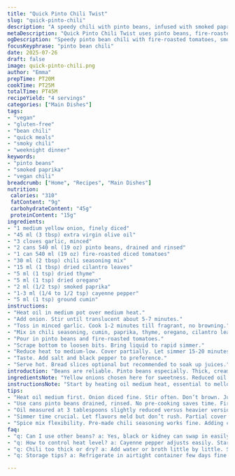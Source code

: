```yaml
---
title: "Quick Pinto Chili Twist"
slug: "quick-pinto-chili"
description: "A speedy chili with pinto beans, infused with smoked paprika and cumin. Quick sauté of veggies with garlic, swapped out tomatoes for fire-roasted diced ones. Herb mix includes cilantro leaves instead of basil alongside thyme and oregano. Cayenne pepper range shifted for mild to medium heat. Ready in about half an hour. Vegan, gluten-free, no nuts or dairy. Bread optional."
metaDescription: "Quick Pinto Chili Twist uses pinto beans, fire-roasted tomatoes, smoked paprika, cumin, and herbs for a smoky, mildly spicy vegan chili in 45 minutes."
ogDescription: "Speedy pinto bean chili with fire-roasted tomatoes, smoked paprika, cumin, and dried cilantro. Vegan, gluten-free, mild to medium heat in under an hour."
focusKeyphrase: "pinto bean chili"
date: 2025-07-26
draft: false
image: quick-pinto-chili.png
author: "Emma"
prepTime: PT20M
cookTime: PT25M
totalTime: PT45M
recipeYield: "4 servings"
categories: ["Main Dishes"]
tags:
- "vegan"
- "gluten-free"
- "bean chili"
- "quick meals"
- "smoky chili"
- "weeknight dinner"
keywords:
- "pinto beans"
- "smoked paprika"
- "vegan chili"
breadcrumb: ["Home", "Recipes", "Main Dishes"]
nutrition: 
 calories: "310"
 fatContent: "9g"
 carbohydrateContent: "45g"
 proteinContent: "15g"
ingredients:
- "1 medium yellow onion, finely diced"
- "45 ml (3 tbsp) extra virgin olive oil"
- "3 cloves garlic, minced"
- "2 cans 540 ml (19 oz) pinto beans, drained and rinsed"
- "1 can 540 ml (19 oz) fire-roasted diced tomatoes"
- "30 ml (2 tbsp) chili seasoning mix"
- "15 ml (1 tbsp) dried cilantro leaves"
- "5 ml (1 tsp) dried thyme"
- "5 ml (1 tsp) dried oregano"
- "2 ml (1/2 tsp) smoked paprika"
- "1-3 ml (1/4 to 1/2 tsp) cayenne pepper"
- "5 ml (1 tsp) ground cumin"
instructions:
- "Heat oil in medium pot over medium heat."
- "Add onion. Stir until translucent about 5-7 minutes."
- "Toss in minced garlic. Cook 1-2 minutes till fragrant, no browning."
- "Mix in chili seasoning, cumin, paprika, thyme, oregano, cilantro leaves, cayenne. Stir well."
- "Pour in pinto beans and fire-roasted tomatoes."
- "Scrape bottom to loosen bits. Bring liquid to rapid simmer."
- "Reduce heat to medium-low. Cover partially. Let simmer 15-20 minutes, stirring occasionally."
- "Taste. Add salt and black pepper to preference."
- "Serve hot. Bread slices optional but recommended to soak up juices."
introduction: "Beans are reliable. Pinto beans especially. Thick, creamy texture that can hold up to quick cooking. The highlight? Fire-roasted tomatoes bring a subtle smoky edge, not just straight acidity. Garlic and onions provide foundational aromatics. Herby with a change — dried cilantro adding a fresh undertone, swapping out the usual basil. Smoked paprika and cumin deepen the chili vibe without overwhelming. That cayenne range lets you dial in the heat, subtle or noticeable. Minimal fuss, maximum flavor. Fast simmer. No long braising or stirring. Vegan, gluten-free, dairy-free. Quick weeknight fix. Bread slices on the side, if it suits you. A chili that doesn’t need hours. Just straightforward, hearty, and spicy."
ingredientsNote: "Yellow onions chosen here for sweetness. Reduced oil slightly to moderate richness without losing flavor. Garlic minimized to three cloves—keeping it fragrant but avoiding overpower. Pinto beans remain main protein and texture; fire-roasted diced tomatoes replace plain canned tomatoes for added smoky depth. Cilantro leaves dried instead of basil to freshen the herb profile. Smoked paprika and cumin introduced to fill in flavor gaps, complementing chili seasoning. Cayenne pepper adjusted downward for subtle kick with room to increase. The ingredient swap keeps essence but shifts taste direction just enough. Beans are rinsed but not pre-cooked separately; allows them to soak flavor in the pot. No extra liquid needed as tomatoes and beans provide moisture. Spices measured carefully for balance. The result is chili that’s bold but clean, complex but simple."
instructionsNote: "Start by heating oil medium heat, essential to mellow onions. Stir gently until translucent, around seven minutes—not burnt or browned. Garlic added late to prevent bitterness but early enough to flavor oil. Spice blend—assemble separately if you like, but adding all at once here—stirred into hot onions and garlic to bloom. Beans and tomatoes added after spices to absorb essence from oil and herbs. Scraping pot bottom keeps flavors up, avoids scorching. Simmer time slightly increased to allow mixture to meld and thicken without drying out. Partial cover helps maintain moisture but permits evaporation for concentration. Occasional stirring ensures even heat distribution. Final seasoning after cooking lets you adjust salt and pepper to your taste. Serve as-is or with crusty bread for scooping. No need for garnish but fresh herbs like cilantro could add a bright note. The whole process fits a 45-minute window, easy midweek without complicated prep."
tips:
- "Heat oil medium first. Onion diced fine. Stir often. Don’t brown. Just soft translucent. Timing matters. Garlic goes in late. Avoid bitter burnt bits. Spices tossed right after, bloom flavor quick - no separate toasting needed. Keep pot scraped bottom prevents scorch. Stir occasionally while simmering; nothing thickens if left dry. Partial lid help moisture, stops drying but lets steam concentrate taste. Simmer 15-20 min enough, beans soak spices directly. No extra water needed."
- "Use cans pinto beans drained, rinsed. No pre-cooking saves time. Fire-roasted diced tomatoes add smoky depth, not acidity punch alone. Dried cilantro leaves swapped in for basil. Fresh would overpower. Keep herbs measured – thyme, oregano balanced for savory layer. Cayenne adjustable - start low if unsure. Chipotle powder swap for smoky heat possible if want twist. Don’t go overboard on cumin; too much earthy can mask tomato profile."
- "Oil measured at 3 tablespoons slightly reduced versus heavier versions. Keeps chili lighter but still rich. Onion choice yellow for natural sweetness, adds depth without raw bite. Garlic quantity at three cloves – fragrant but subtle. Spices mixed all at once in pot, no separate melding needed. Use medium-low heat simmer to avoid sticking. Stirring important but don’t overdo. Chili thickens well, add water only if want soupier texture. Bread optional but recommended to mop juice nicely."
- "Simmer time crucial. Let flavors meld but don’t rush. Partial cover keeps moisture balanced; too tight lids trap steam, dilutes flavor. Scraping pot bottom each stir, lifts caramelized bits, builds complexity. Don’t overcook, beans already cooked, just warming and soaking spice. Salt and pepper last step lets you adjust final seasoning to taste. Makes leftovers great - flavors deepen overnight, heat mellows slower chili spices. Reheat slowly, stir frequently avoiding burn."
- "Spice mix flexibility. Pre-made chili seasoning works fine. Adding cumin and smoked paprika fills gaps without overpower. Adjust cayenne differently depending on heat tolerance - mild to medium range. Substitute chipotle powder for smoky heat alternative, impacts flavor profile distinctly. Keep eye on simmer temperature; too hot sticks, scorch, bitter notes sneak in. Cooling after cooking intensifies flavor bonding. Ready in about 45 minutes total, no long braise or slow cook needed."
faq:
- "q: Can I use other beans? a: Yes, black or kidney can swap in easily. Texture changes, pinto creamier. Cooking times stay close 'cause beans canned. Just rinse well same way. Fire-roasted tomatoes combo still works. Adjust spices lightly since bean flavor varies."
- "q: How to control heat level? a: Cayenne pepper adjusts easily. Start quarter teaspoon, taste after simmer. Add more if needed. Swap chipotle powder for smokier kick. Avoid too much to keep mild to medium. Some prefer no cayenne at all; spices still flavorful enough. Experiment with amounts."
- "q: Chili too thick or dry? a: Add water or broth little by little. Simmer gently after, stir often. Keeps moisture balance. Partial lid helps prevent drying. Too high heat burns edges, stir prevent. If thickens more than wanted, add extra liquid at end when reheating too."
- "q: Storage tips? a: Refrigerate in airtight container few days fine. Flavors deepen overnight. Freeze portions for longer term. Thaw slowly, reheat on stove, low heat. Adding splash water or broth helps loosen texture after frozen. Don’t leave out room temp long, beans and tomatoes sensitive. Reheat completely hot every time."

---
```

